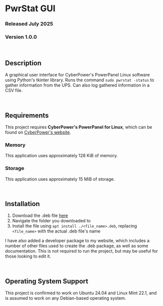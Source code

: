 # PwrStat GUI
### Released July 2025
### Version 1.0.0

<br/>

## Description
A graphical user interface for CyberPower's PowerPanel
Linux software using Python's tkinter library. Runs the
command `sudo pwrstat -status` to gather information from
the UPS. Can also log gathered information in a CSV file.

<br/>

## Requirements
This project requires __CyberPower's PowerPanel for Linux__,
which can be found on
[CyberPower's website](https://www.cyberpowersystems.com/products/software/power-panel-personal/).

### Memory
This application uses approximately 128 KiB of memory.

### Storage
This application uses approximately 15 MiB of storage.

<br/>

## Installation

1. Download the .deb file [here](liam-ralph.github.io/projects/pwrstat-gui)
2. Navigate the folder you downloaded to
3. Install the file using `apt install ./<file_name>.deb`, replacing
`<file_name>` with the actual .deb file's name

I have also added a developer package to my website, which includes
a number of other files used to create the .deb package, as well as
some documentation. This is not required to run the project, but may
be useful for those looking to edit it.

<br/>

## Operating System Support
This project is confirmed to work on Ubuntu 24.04 and Linux Mint 22.1,
and is assumed to work on any Debian-based operating system.